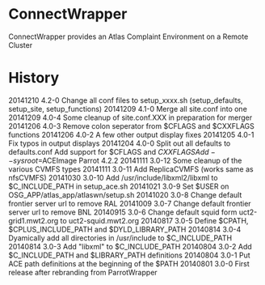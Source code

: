 ConnectWrapper
=============

ConnectWrapper provides an Atlas Complaint Environment on a Remote Cluster


History
=======
20141210  4.2-0  Change all conf files to setup_xxxx.sh (setup_defaults, setup_site, setup_functions)
20141209  4.1-0  Merge all site.conf into one
20141209  4.0-4  Some cleanup of site.conf.XXX in preparation for merger
20141206  4.0-3  Remove colon seperator from $CFLAGS and $CXXFLAGS functions
20141206  4.0-2  A few other output display fixes
20141205  4.0-1  Fix typos in output displays
20141204  4.0-0  Split out all defaults to defaults.conf 
                 Add support for $CFLAGS and $CXXFLAGS
                 Add --sysroot=$ACEImage
                 Parrot 4.2.2
20141111  3.0-12 Some cleanup of the various CVMFS types
20141111  3.0-11 Add ReplicaCVMFS (works same as nfsCVMFS)
20141030  3.0-10 Add /usr/include/libxml2/libxml to $C_INCLUDE_PATH in setup_ace.sh
20141021  3.0-9  Set $USER on OSG_APP/atlas_app/atlaswn/setup.sh
20141020  3.0-8  Change default frontier server url to remove RAL
20141009  3.0-7	 Change default frontier server url to remove BNL
20140915  3.0-6	 Change default squid form uct2-grid1.mwt2.org to uct2-squid.mwt2.org
20140817  3.0-5	 Define $CPATH, $CPLUS_INCLUDE_PATH and $DYLD_LIBRARY_PATH
20140814  3.0-4	 Dyamically add all directories in /usr/include to $C_INCLUDE_PATH
20140814  3.0-3	 Add "libxml" to $C_INCLUDE_PATH
20140804  3.0-2	 Add $C_INCLUDE_PATH and $LIBRARY_PATH definitions
20140804  3.0-1	 Put ACE path definitions at the beginning of the $PATH
20140801  3.0-0	 First release after rebranding from ParrotWrapper
